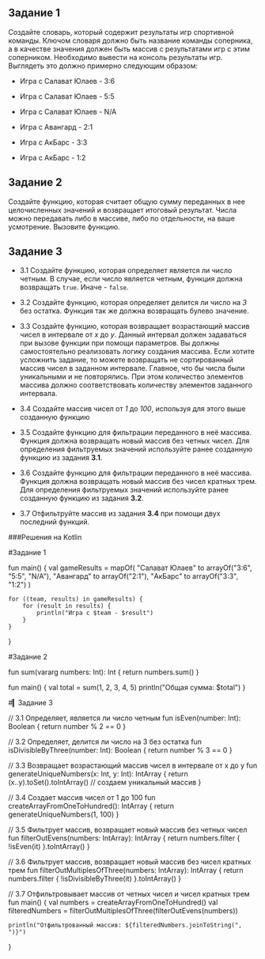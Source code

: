 ## Задание 1
 Создайте словарь, который содержит результаты игр спортивной команды. Ключом словаря должно быть название команды соперника, а в качестве значения должен быть массив с результатами игр с этим соперником. Необходимо вывести на консоль результаты игр. Выглядеть это должно примерно следующим образом:
 
 - Игра с Салават Юлаев - 3:6
 
 - Игра с Салават Юлаев - 5:5
 
 - Игра с Салават Юлаев - N/A
 
 - Игра с Авангард - 2:1
  
 - Игра с АкБарс - 3:3
 
 - Игра с АкБарс - 1:2

 ## Задание 2
 Создайте функцию, которая считает общую сумму переданных в нее целочисленных значений и возвращает итоговый результат. Числа можно передавать либо в массиве, либо по отдельности, на ваше усмотрение. Вызовите функцию.

 ## Задание 3
-  3.1 Создайте функцию, которая определяет является ли число четным. В случае, если число является четным, функция должна возвращать `true`. Иначе - `false`.
- 3.2 Создайте функцию, которая определяет делится ли число на *3* без остатка. Функция так же должна возвращать булево значение.
- 3.3 Создайте функцию, которая возвращает возрастающий массив чисел в интервале от *x* до *y*. Данный интервал должен задаваться при вызове функции при помощи параметров. Вы должны самостоятельно реализовать логику создания массива. Если хотите усложнить задание, то можете возвращать не сортированный массив чисел в заданном интервале. Главное, что бы числа были уникальными и не повторялись. При этом количество элементов массива должно соответствовать количеству элементов заданного интервала.
- 3.4 Создайте массив чисел от *1* до *100*, используя для этого выше созданную функцию
- 3.5 Создайте функцию для фильтрации переданного в неё массива. Функция должна возвращать новый массив без четных чисел. Для определения фильтруемых значений используйте ранее созданную функцию из задания **3.1**.
- 3.6 Создайте функцию для фильтрации переданного в неё массива. Функция должна возвращать новый массив без чисел кратных трем. Для определения фильтруемых значений используйте ранее созданную функцию из задания **3.2**.

- 3.7 Отфильтруйте массив из задания **3.4** при помощи двух последний функций.

###Решения на Kotlin


#Задание 1

fun main() {
    val gameResults = mapOf(
        "Салават Юлаев" to arrayOf("3:6", "5:5", "N/A"),
        "Авангард" to arrayOf("2:1"),
        "АкБарс" to arrayOf("3:3", "1:2")
    )

    for ((team, results) in gameResults) {
        for (result in results) {
            println("Игра с $team - $result")
        }
    }
}


#Задание 2

fun sum(vararg numbers: Int): Int {
    return numbers.sum()
}

fun main() {
    val total = sum(1, 2, 3, 4, 5)
    println("Общая сумма: $total")
}



#▎Задание 3

// 3.1 Определяет, является ли число четным
fun isEven(number: Int): Boolean {
    return number % 2 == 0
}

// 3.2 Определяет, делится ли число на 3 без остатка
fun isDivisibleByThree(number: Int): Boolean {
    return number % 3 == 0
}

// 3.3 Возвращает возрастающий массив чисел в интервале от x до y
fun generateUniqueNumbers(x: Int, y: Int): IntArray {
    return (x..y).toSet().toIntArray() // создаем уникальный массив
}

// 3.4 Создает массив чисел от 1 до 100
fun createArrayFromOneToHundred(): IntArray {
    return generateUniqueNumbers(1, 100)
}

// 3.5 Фильтрует массив, возвращает новый массив без четных чисел
fun filterOutEvens(numbers: IntArray): IntArray {
    return numbers.filter { !isEven(it) }.toIntArray()
}

// 3.6 Фильтрует массив, возвращает новый массив без чисел кратных трем
fun filterOutMultiplesOfThree(numbers: IntArray): IntArray {
    return numbers.filter { !isDivisibleByThree(it) }.toIntArray()
}

// 3.7 Отфильтровывает массив от четных чисел и чисел кратных трем
fun main() {
    val numbers = createArrayFromOneToHundred()
    val filteredNumbers = filterOutMultiplesOfThree(filterOutEvens(numbers))

    println("Отфильтрованный массив: ${filteredNumbers.joinToString(", ")}")
}


